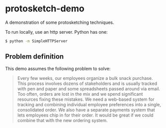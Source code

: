 # protosketch-demo

A demonstration of some protosketching techniques.

To run locally, use an http server. Python has one:

```sh
$ python -m SimpleHTTPServer
```
## Problem definition

This demo assumes the following problem to solve:

> Every few weeks, our employees organize a bulk snack purchase. This process involves dozens of stakeholders and is usually tracked with pen and paper and some spreadsheets passed around via email. Too often, orders are lost in the mix and we spend significant resources fixing these mistakes. We need a web-based system for tracking and combining individual employee preferences into a single, consolidated order. We also have a separate payments system that lets employees chip in for their order. It would be great if we could combine that with the new ordering system.